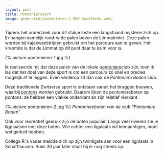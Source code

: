 ```yaml
---
layout: post
title: Pontoniersport
image: generated/pontenieren-1-500-3ae8fbc6a.webp
---
```


Tijdens het onderzoek voor dit stukje loste een langstaand mysterie zich op. Er hangen namelijk rood-witte palen boven de Limmatrivier. Deze palen worden bij kajakwedstrijden gebruikt om het parcours aan te geven. Het vreemde is dat de Limmat op dit punt daar te kalm voor is.

{% picture pontenieren-1.jpg %}

Ik realiseerde mij dat deze palen van de lokale [pontoniere](https://de.m.wikipedia.org/wiki/Pontoniersport)club zijn, toen ik las dat het doel van deze sport is om een parcours zo snel en precies mogelijk af te leggen. Even verderop zit dan ook de _Pontoniere Baden_ club.

Deze traditionele Zwitserse sport is ontstaan vanuit het bruggen bouwen, waarbij [pontons](https://nl.wikipedia.org/wiki/Ponton) worden gebruikt. Daarom lijken de pontoniereboten op pontons: ze hebben een vlakke onderkant en zijn relatief vierkant.

{% picture pontenieren-2.jpg %}
_Pontoniereboten van de club "Pontoniere Baden"._

Ook voor recreatief gebruik zijn de boten populair. Langs veel rivieren zie je ligplaatsen met deze boten. Wie echter een ligplaats wil bemachtigen, moet wel geduld hebben.

Collega R.'s vader meldde zich op zijn twintigste aan voor een ligplaats in Schaffhausen. Ruim 30 jaar later staat hij er nog steeds op.
